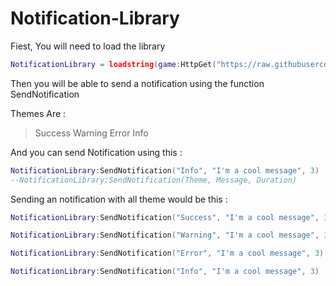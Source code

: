 # Notification-Library

Fiest, You will need to load the library

```lua
NotificationLibrary = loadstring(game:HttpGet("https://raw.githubusercontent.com/lobox920/Notification-Library/main/Library.lua"))()
```
Then you will be able to send a notification using the function SendNotification

Themes Are : 
> Success
Warning
Error
Info

And you can send Notification using this :
```lua
NotificationLibrary:SendNotification("Info", "I'm a cool message", 3)
--NotificationLibrary:SendNotification(Theme, Message, Duration)
```
Sending an notification with all theme would be this :
```lua
NotificationLibrary:SendNotification("Success", "I'm a cool message", 3)

NotificationLibrary:SendNotification("Warning", "I'm a cool message", 3)

NotificationLibrary:SendNotification("Error", "I'm a cool message", 3)

NotificationLibrary:SendNotification("Info", "I'm a cool message", 3)
```
